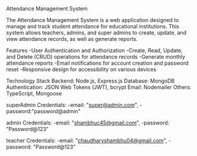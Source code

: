 Attendance Management System

The Attendance Management System is a web application designed to manage and track student attendance for educational institutions. This system allows teachers, admins, and super admins to create, update, and view attendance records, as well as generate reports.

Features
-User Authentication and Authorization
-Create, Read, Update, and Delete (CRUD) operations for attendance records
-Generate monthly attendance reports
-Email notifications for account creation and password reset
-Responsive design for accessibility on various devices

Technology Stack
Backend: Node.js, Express.js
Database: MongoDB
Authentication: JSON Web Tokens (JWT), bcrypt
Email: Nodemailer
Others: TypeScript, Mongoose

superAdmin Credentials:
-email: "super@admin.com",
-password:"password@admin"

admin Credentials:
-email: "shambhuc45@gmail.com",
-password: "Password@123"

teacher Credentials:
-email: "chaudharyshambhu04@gmail.com",
-password: "Password@123"
